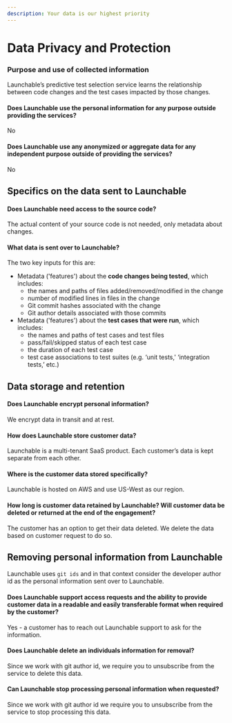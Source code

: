 ```yaml
---
description: Your data is our highest priority
---
```


# Data Privacy and Protection

### Purpose and use of collected information

Launchable’s predictive test selection service learns the relationship between code changes and the test cases impacted by those changes.

#### Does Launchable use the personal information for any purpose outside providing the services?

No

#### Does Launchable use any anonymized or aggregate data for any independent purpose outside of providing the services?

No

## Specifics on the data sent to Launchable

#### Does Launchable need access to the source code?

The actual content of your source code is not needed, only metadata about changes.

#### What data is sent over to Launchable?

The two key inputs for this are:

* Metadata \('features'\) about the **code changes being tested**, which includes:
  * the names and paths of files added/removed/modified in the change
  * number of modified lines in files in the change
  * Git commit hashes associated with the change
  * Git author details associated with those commits
* Metadata \('features'\) about the **test cases that were run**, which includes:
  * the names and paths of test cases and test files
  * pass/fail/skipped status of each test case
  * the duration of each test case
  * test case associations to test suites \(e.g. ‘unit tests,' ‘integration tests,’ etc.\)

## Data storage and retention 

#### Does Launchable encrypt personal information?

We encrypt data in transit and at rest.

#### How does Launchable store customer data?

Launchable is a multi-tenant SaaS product. Each customer’s data is kept separate from each other.

#### Where is the customer data stored specifically?

Launchable is hosted on AWS and use US-West as our region.

#### How long is customer data retained by Launchable? Will customer data be deleted or returned at the end of the engagement?

The customer has an option to get their data deleted. We delete the data based on customer request to do so.

## Removing personal information from Launchable

Launchable uses `git ids` and in that context consider the developer author id as the personal information sent over to Launchable.

#### Does Launchable support access requests and the ability to provide customer data in a readable and easily transferable format when required by the customer?

Yes - a customer has to reach out Launchable support to ask for the information.

#### Does Launchable delete an individuals information for removal?

Since we work with git author id, we require you to unsubscribe from the service to delete this data.

#### Can Launchable stop processing personal information when requested?

Since we work with git author id we require you to unsubscribe from the service to stop processing this data.

#### 

